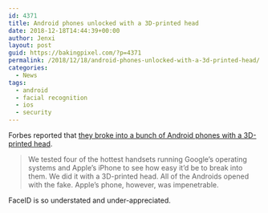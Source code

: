```yaml
---
id: 4371
title: Android phones unlocked with a 3D-printed head
date: 2018-12-18T14:44:39+00:00
author: Jenxi
layout: post
guid: https://bakingpixel.com/?p=4371
permalink: /2018/12/18/android-phones-unlocked-with-a-3d-printed-head/
categories:
  - News
tags:
  - android
  - facial recognition
  - ios
  - security
---
```

Forbes reported that [they broke into a bunch of Android phones with a 3D-printed head](https://www.forbes.com/sites/thomasbrewster/2018/12/13/we-broke-into-a-bunch-of-android-phones-with-a-3d-printed-head/#606fcf721330).

> We tested four of the hottest handsets running Google&#8217;s operating systems and Apple&#8217;s iPhone to see how easy it&#8217;d be to break into them. We did it with a 3D-printed head. All of the Androids opened with the fake. Apple&#8217;s phone, however, was impenetrable. 

FaceID is so understated and under-appreciated.